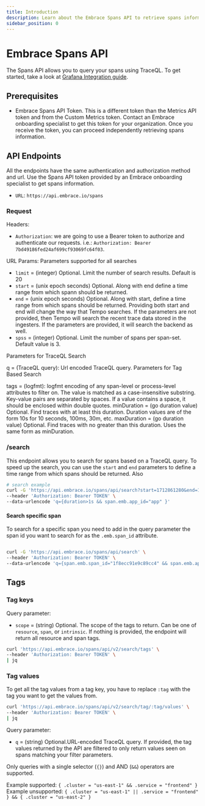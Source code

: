 ```yaml
---
title: Introduction
description: Learn about the Embrace Spans API to retrieve spans information
sidebar_position: 0
---
```


# Embrace Spans API

The Spans API allows you to query your spans using TraceQL. To get started, take a look at [Grafana Integration guide](/spans-api/grafana_integrations/).

## Prerequisites

- Embrace Spans API Token. This is a different token than the Metrics API token and from the Custom Metrics token. Contact an Embrace onboarding specialist to get this token for your organization. Once you receive the token, you can proceed independently retrieving spans information.

## API Endpoints

All the endpoints have the same authentication and authorization method and url. Use the Spans API token provided by an Embrace onboarding specialist to get spans information.
- `URL`: `https://api.embrace.io/spans`

### Request

Headers:
- `Authorization`: we are going to use a Bearer token to authorize and authenticate our requests. 
i.e.: `Authorization: Bearer 7bd49186fed24af699cf93069fc64f03`.

URL Params:
Parameters supported for all searches

- `limit` = (integer) Optional. Limit the number of search results. Default is 20
- `start` = (unix epoch seconds) Optional. Along with end define a time range from which spann should be returned.
- `end` = (unix epoch seconds) Optional. Along with start, define a time range from which spans should be returned. Providing both start and end will change the way that Tempo searches. If the parameters are not provided, then Tempo will search the recent trace data stored in the ingesters. If the parameters are provided, it will search the backend as well.
- `spss` = (integer) Optional. Limit the number of spans per span-set. Default value is 3.


Parameters for TraceQL Search

q = (TraceQL query): Url encoded TraceQL query.
Parameters for Tag Based Search

tags = (logfmt): logfmt encoding of any span-level or process-level attributes to filter on. The value is matched as a case-insensitive substring. Key-value pairs are separated by spaces. If a value contains a space, it should be enclosed within double quotes.
minDuration = (go duration value) Optional. Find traces with at least this duration. Duration values are of the form 10s for 10 seconds, 100ms, 30m, etc.
maxDuration = (go duration value) Optional. Find traces with no greater than this duration. Uses the same form as minDuration.

[//]: # (## Response status codes:)

[//]: # (- `200`: request was successful and we return a body with new information.)

[//]: # (- `403`: you don't have access to execute that operation.)

[//]: # (- `500`: there was an internal error and you should retry later.)

### /search
This endpoint allows you to search for spans based on a TraceQL query. 
To speed up the search, you can use the `start` and `end` parameters to define a time range from which spans should be returned.
Also 

```bash
# search example
curl -G 'https://api.embrace.io/spans/api/search?start=1712861280&end=1712861400&spss=5&limit=1' \
--header 'Authorization: Bearer TOKEN' \
--data-urlencode 'q={duration>1s && span.emb.app_id="app" }'
```

#### Search specific span
To search for a specific span you need to add in the query parameter the span id you want to search for
as the `.emb.span_id` attribute.

```bash

curl -G 'https://api.embrace.io/spans/api/search' \
--header 'Authorization: Bearer TOKEN' \
--data-urlencode 'q={span.emb.span_id="1f8ecc91e9c89cc4" && span.emb.app_id="app"}' | jq
```

## Tags
### Tag keys

Query parameter:
- `scope` = (string) Optional. The scope of the tags to return. Can be one of `resource`, `span`, or `intrinsic`. If nothing is provided, the endpoint will return all resource and span tags.

```bash
curl 'https://api.embrace.io/spans/api/v2/search/tags' \
--header 'Authorization: Bearer TOKEN' \
| jq

```

### Tag values

To get all the tag values from a tag key, you have to replace `:tag` with the tag you want to get the values from.
```bash
curl 'https://api.embrace.io/spans/api/v2/search/tag/:tag/values' \
--header 'Authorization: Bearer TOKEN' \
| jq
````

Query parameter:
- `q` = (string) Optional.URL-encoded TraceQL query. If provided, the tag values returned by the API are filtered to only return values seen on spans matching your filter parameters.

Only queries with a single selector (`{}`) and AND (`&&`) operators are supported.

Example supported: `{ .cluster = "us-east-1" && .service = "frontend" }`
Example unsupported: `{ .cluster = "us-east-1" || .service = "frontend" } && { .cluster = "us-east-2" }`





